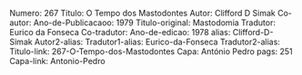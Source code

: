 Numero: 267
Titulo: O Tempo dos Mastodontes
Autor: Clifford D Simak
Co-autor: 
Ano-de-Publicacaoo: 1979
Titulo-original: Mastodomia
Tradutor: Eurico da Fonseca
Co-tradutor: 
Ano-de-edicao: 1978
alias: Clifford-D-Simak
Autor2-alias: 
Tradutor1-alias: Eurico-da-Fonseca
Tradutor2-alias: 
Titulo-link: 267-O-Tempo-dos-Mastodontes
Capa: António Pedro
pags: 251
Capa-link: Antonio-Pedro